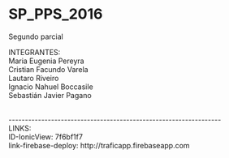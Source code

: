 # SP_PPS_2016
Segundo parcial

INTEGRANTES:
<br/>Maria Eugenia Pereyra 
<br/>Cristian Facundo Varela 
<br/>Lautaro Riveiro 
<br/>Ignacio Nahuel Boccasile 
<br/>Sebastián Javier Pagano

<br/>
-----------------------------------------------------------------
<br/>
LINKS:
<br/>
ID-IonicView: 7f6bf1f7
<br/>
link-firebase-deploy: http://traficapp.firebaseapp.com